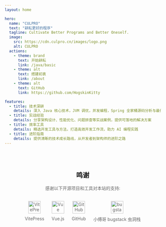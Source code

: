 ```yaml
---
layout: home

hero:
  name: "CULPRO"
  text: "耕耘更好的程序"
  tagline: Cultivate Better Programs and Better Oneself.
  image:
    src: https://cdn.culpro.cn/images/logo.png
    alt: CULPRO
  actions:
    - theme: brand
      text: 开始耕耘
      link: /java/basic
    - theme: alt
      text: 搭建初衷
      link: /about
    - theme: alt
      text: GitHub
      link: https://github.com/HogskinKitty

features:
  - title: 技术深耕
    details: 深入 Java 核心技术，JVM 调优，并发编程，Spring 全家桶源码分析与最佳实践
  - title: 实战经验
    details: 分享架构设计、性能优化、问题排查等实战案例，提供可落地的解决方案
  - title: 效率工具
    details: 精选开发工具与方法，打造高效开发工作流，助力 AI 编程实践
  - title: 进阶指南
    details: 提供清晰的技术成长路线，从开发者到架构师的进阶之路
---
```


<br>

<!-- <RoadMap/> -->

<div class="acknowledgements">
  <h2>鸣谢</h2>
  <p class="description">感谢以下开源项目和工具对本站的支持:</p>

  <div class="tools-container">
    <div class="tool-item">
      <a href="https://vitepress.dev/" target="_blank" class="tool-link">
        <img src="https://vitepress.dev/vitepress-logo-large.webp" alt="VitePress" class="tool-icon">
        <div>VitePress</div>
      </a>
    </div>
    <div class="tool-item">
      <a href="https://cn.vuejs.org/" target="_blank" class="tool-link">
        <img src="https://cn.vuejs.org/logo.svg" alt="Vue" class="tool-icon">
        <div>Vue.js</div>
      </a>
    </div>
    <div class="tool-item">
      <a href="https://github.com/" target="_blank" class="tool-link">
        <img src="https://cdn.culpro.cn/images/github-v1.png" alt="GitHub" class="tool-icon">
        <div>GitHub</div>
      </a>
    </div>
    <!-- <div class="tool-item">
      <a href="https://www.upyun.com/?utm_source=lianmeng&utm_medium=referral" target="_blank" class="tool-link">
        <img src="https://cdn.culpro.cn/images/upyun_logo1.png" alt="bugstack" class="tool-icon">
        <div>又拍云</div>
      </a>
    </div> -->
    <div class="tool-item">
      <a href="https://bugstack.cn/" target="_blank" class="tool-link">
        <img src="https://cdn.culpro.cn/images/xiaofuge-blog-logo.png" alt="bugstack" class="tool-icon">
        <div>小傅哥 bugstack 虫洞栈</div>
      </a>
    </div>
  </div>

  <!-- <div class="upyun-container">
    <span>
      <span class="upyun-text-before">本网站由</span>
      <a href="https://www.upyun.com/?utm_source=lianmeng&utm_medium=referral" target="_blank" class="upyun-link">
        <img src="https://cdn.culpro.cn/images/upyun_logo2.png" alt="upyun" class="upyun-logo">
      </a>
      <span class="upyun-text-after">提供CDN加速/云存储服务</span>
    </span>
  </div> -->
</div>

<style>
.acknowledgements {
  h2 {
    text-align: center;
    margin-top: 48px;
  }

  .description {
    text-align: center;
    color: #666;
    margin: 16px 0;
  }

  .tools-container {
    display: flex;
    justify-content: center;
    flex-wrap: wrap;
    gap: 24px;
    margin: 32px 0;
  }

  .tool-item {
    text-align: center;
  }

  .tool-link {
    color: #666;
    text-decoration: none;
    text-align: center;
    display: flex;
    flex-direction: column;
    align-items: center;
  }

  .tool-icon {
    width: 40px;
    height: 40px;
    margin-bottom: 8px;
  }

  /* .upyun-container {
    text-align: center;
  }

  .upyun-logo {
    height: 30px;
    margin: 0 8px 2px 8px;
  }

  .upyun-link {
    display: inline-block;
    vertical-align: middle;
    text-align: center;
  } */
}
</style>
